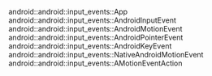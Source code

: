 android::android::input_events::App
android::android::input_events::AndroidInputEvent
android::android::input_events::AndroidMotionEvent
android::android::input_events::AndroidPointerEvent
android::android::input_events::AndroidKeyEvent
android::android::input_events::NativeAndroidMotionEvent
android::android::input_events::AMotionEventAction